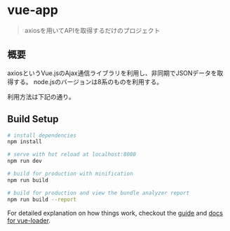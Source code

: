# vue-app

> axiosを用いてAPIを取得するだけのプロジェクト

## 概要
axiosというVue.jsのAjax通信ライブラリを利用し、非同期でJSONデータを取得する。
node.jsのバージョンは8系のものを利用する。

利用方法は下記の通り。

## Build Setup

``` bash
# install dependencies
npm install

# serve with hot reload at localhost:8080
npm run dev

# build for production with minification
npm run build

# build for production and view the bundle analyzer report
npm run build --report
```

For detailed explanation on how things work, checkout the [guide](http://vuejs-templates.github.io/webpack/) and [docs for vue-loader](http://vuejs.github.io/vue-loader).
